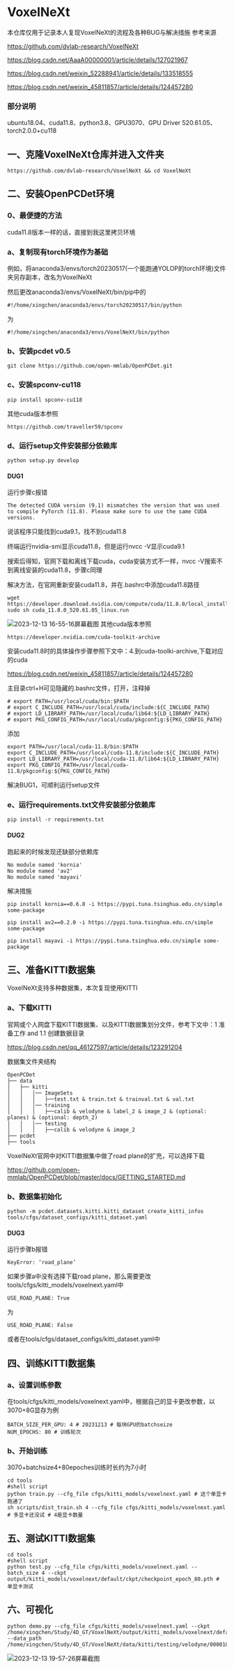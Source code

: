 # VoxelNeXt
本仓库仅用于记录本人复现VoxelNeXt的流程及各种BUG与解决措施
参考来源

https://github.com/dvlab-research/VoxelNeXt

https://blog.csdn.net/AaaA00000001/article/details/127021967

https://blog.csdn.net/weixin_52288941/article/details/133518555

https://blog.csdn.net/weixin_45811857/article/details/124457280

### 部分说明
ubuntu18.04、cuda11.8、python3.8、GPU3070、GPU Driver 520.61.05、torch2.0.0+cu118
## 一、克隆VoxelNeXt仓库并进入文件夹
```
https://github.com/dvlab-research/VoxelNeXt && cd VoxelNeXt
```
## 二、安装OpenPCDet环境
### 0、最便捷的方法
cuda11.8版本一样的话，直接到我这里拷贝环境
### a、复制现有torch环境作为基础
例如，将anaconda3/envs/torch20230517(一个能跑通YOLOP的torch环境)文件夹另存副本，改名为VoxelNeXt

然后更改anaconda3/envs/VoxelNeXt/bin/pip中的
```
#!/home/xingchen/anaconda3/envs/torch20230517/bin/python
```
为
```
#!/home/xingchen/anaconda3/envs/VoxelNeXt/bin/python
```
### b、安装pcdet v0.5
```
git clone https://github.com/open-mmlab/OpenPCDet.git
```
### c、安装spconv-cu118
```
pip install spconv-cu118
```
其他cuda版本参照
```
https://github.com/traveller59/spconv
```
### d、运行setup文件安装部分依赖库
```
python setup.py develop
```
#### DUG1
运行步骤c报错
```
The detected CUDA version (9.1) mismatches the version that was used to compile PyTorch (11.8). Please make sure to use the same CUDA versions.
```
说该程序只能找到cuda9.1，找不到cuda11.8

终端运行nvidia-smi显示cuda11.8，但是运行nvcc -V显示cuda9.1

搜索后得知，官网下载和离线下载cuda，cuda安装方式不一样，nvcc -V搜索不到离线安装的cuda11.8，步骤c同理

解决方法，在官网重新安装cuda11.8，并在.bashrc中添加cuda11.8路径
```
wget https://developer.download.nvidia.com/compute/cuda/11.8.0/local_installers/cuda_11.8.0_520.61.05_linux.run
sudo sh cuda_11.8.0_520.61.05_linux.run
```
![2023-12-13 16-55-16屏幕截图](https://github.com/xingchenshanyao/VoxelNeXt/assets/116085226/e668c6e9-03a3-4f7e-bff5-6981541ba846)
其他cuda版本参照
```
https://developer.nvidia.com/cuda-toolkit-archive
```
安装cuda11.8时的具体操作步骤参照下文中：4.到cuda-toolki-archive,下载对应的cuda

https://blog.csdn.net/weixin_45811857/article/details/124457280

主目录ctrl+H可见隐藏的.bashrc文件，打开，注释掉
```
# export PATH=/usr/local/cuda/bin:$PATH
# export C_INCLUDE_PATH=/usr/local/cuda/include:${C_INCLUDE_PATH}
# export LD_LIBRARY_PATH=/usr/local/cuda/lib64:${LD_LIBRARY_PATH}
# export PKG_CONFIG_PATH=/usr/local/cuda/pkgconfig:${PKG_CONFIG_PATH}
```
添加
```
export PATH=/usr/local/cuda-11.8/bin:$PATH
export C_INCLUDE_PATH=/usr/local/cuda-11.8/include:${C_INCLUDE_PATH}
export LD_LIBRARY_PATH=/usr/local/cuda-11.8/lib64:${LD_LIBRARY_PATH}
export PKG_CONFIG_PATH=/usr/local/cuda-11.8/pkgconfig:${PKG_CONFIG_PATH}
```
解决BUG1，可顺利运行setup文件
### e、运行requirements.txt文件安装部分依赖库
```
pip install -r requirements.txt
```
#### DUG2
跑起来的时候发现还缺部分依赖库
```
No module named 'kornia'
No module named 'av2'
No module named 'mayavi'
```
解决措施
```
pip install kornia==0.6.8 -i https://pypi.tuna.tsinghua.edu.cn/simple some-package
```
```
pip install av2==0.2.0 -i https://pypi.tuna.tsinghua.edu.cn/simple some-package
```
```
pip install mayavi -i https://pypi.tuna.tsinghua.edu.cn/simple some-package
```
## 三、准备KITTI数据集
VoxelNeXt支持多种数据集，本次复现使用KITTI
### a、下载KITTI
官网或个人网盘下载KITTI数据集、以及KITTI数据集划分文件，参考下文中：1 准备工作 and 1.1 创建数据目录

https://blog.csdn.net/qq_46127597/article/details/123291204

数据集文件夹结构
```
OpenPCDet
├── data
│   ├── kitti
│   │   │── ImageSets
│   │   │   ├──test.txt & train.txt & trainval.txt & val.txt
│   │   │── training
│   │   │   ├──calib & velodyne & label_2 & image_2 & (optional: planes) & (optional: depth_2)
│   │   │── testing
│   │   │   ├──calib & velodyne & image_2
├── pcdet
├── tools
```
VoxelNeXt官网中对KITTI数据集中做了road plane的扩充，可以选择下载

https://github.com/open-mmlab/OpenPCDet/blob/master/docs/GETTING_STARTED.md
### b、数据集初始化
```
python -m pcdet.datasets.kitti.kitti_dataset create_kitti_infos tools/cfgs/dataset_configs/kitti_dataset.yaml
```
#### DUG3
运行步骤b报错
```
KeyError: ‘road_plane’
```
如果步骤a中没有选择下载road plane，那么需要更改tools/cfgs/kitti_models/voxelnext.yaml中
```
USE_ROAD_PLANE: True
```
为
```
USE_ROAD_PLANE: False
```
或者在tools/cfgs/dataset_configs/kitti_dataset.yaml中
## 四、训练KITTI数据集
### a、设置训练参数
在tools/cfgs/kitti_models/voxelnext.yaml中，根据自己的显卡更改参数，以3070+8G显存为例
```
BATCH_SIZE_PER_GPU: 4 # 20231213 # 每块GPU的batchseize
NUM_EPOCHS: 80 # 训练轮次
```
### b、开始训练
3070+batchsize4+80epoches训练时长约为7小时
```
cd tools
#shell script
python train.py --cfg_file cfgs/kitti_models/voxelnext.yaml # 这个单显卡跑通了
sh scripts/dist_train.sh 4 --cfg_file cfgs/kitti_models/voxelnext.yaml # 多显卡还没试 # 4是显卡数量
```
## 五、测试KITTI数据集
```
cd tools
#shell script
python test.py --cfg_file cfgs/kitti_models/voxelnext.yaml --batch_size 4 --ckpt output/kitti_models/voxelnext/default/ckpt/checkpoint_epoch_80.pth # 单显卡测试
```
## 六、可视化
```
python demo.py --cfg_file cfgs/kitti_models/voxelnext.yaml --ckpt /home/xingchen/Study/4D_GT/VoxelNeXt/output/kitti_models/voxelnext/default/ckpt/checkpoint_epoch_80.pth --data_path /home/xingchen/Study/4D_GT/VoxelNeXt/data/kitti/testing/velodyne/000010.bin
```
![2023-12-13 19-57-26屏幕截图](https://github.com/xingchenshanyao/VoxelNeXt/assets/116085226/1657c637-b3d3-4a8b-b80e-df5cd7e21241)
